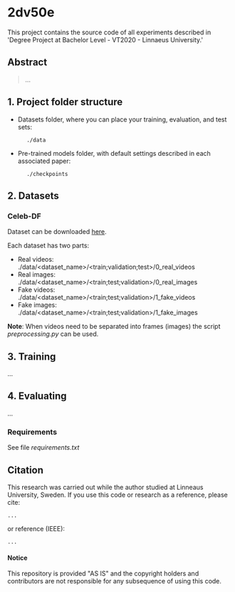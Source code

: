 # 2dv50e
This project contains the source code of all experiments described in 'Degree Project at Bachelor Level - VT2020 - Linnaeus University.'
## Abstract
> ...
## 1. Project folder structure
- Datasets folder, where you can place your training, evaluation, and test sets:
```
      ./data
```
- Pre-trained models folder, with default settings described in each associated paper:
```
      ./checkpoints
```
## 2. Datasets
### Celeb-DF
Dataset can be downloaded [here](https://github.com/danmohaha/celeb-deepfakeforensics#download).

Each dataset has two parts:
- Real videos: ./data/<dataset_name>/<train;validation;test>/0_real_videos
- Real images: ./data/<dataset_name>/<train;test;validation>/0_real_images
- Fake videos: ./data/<dataset_name>/<train;test;validation>/1_fake_videos
- Fake images: ./data/<dataset_name>/<train;test;validation>/1_fake_images

**Note**: When videos need to be separated into frames (images) the script *preprocessing.py* can be used.
## 3. Training
...
## 4. Evaluating
...
### Requirements
See file *requirements.txt*
## Citation
This research was carried out while the author studied at Linneaus University, Sweden.
If you use this code or research as a reference, please cite:
```
...
```
or reference (IEEE):
```
...
```
#### Notice
This repository is provided "AS IS" and the copyright holders and contributors are not responsible for any subsequence of using this code.